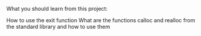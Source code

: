 What you should learn from this project:

How to use the exit function
What are the functions calloc and realloc from the standard library and how to use them

